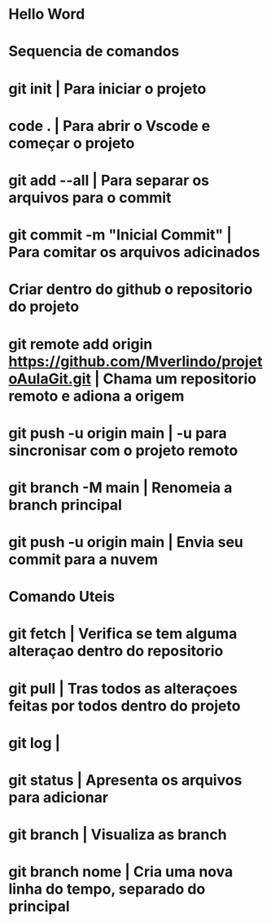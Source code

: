 # Hello Word
#
#   Sequencia de comandos
#   git init | Para iniciar o projeto
#   code . | Para abrir o Vscode e começar o projeto 
#   git add --all | Para separar os arquivos para o commit
#   git commit -m "Inicial Commit" | Para comitar os arquivos adicinados
#   Criar dentro do github o repositorio do projeto
#   git remote add origin https://github.com/Mverlindo/projetoAulaGit.git | Chama um repositorio remoto e adiona a origem 
#   git push -u origin main | -u para sincronisar com o projeto remoto
#   git branch -M main | Renomeia a branch principal
#   git push -u origin main | Envia seu commit para a nuvem
#   
#   Comando Uteis
#   git fetch | Verifica se tem alguma alteraçao dentro do repositorio
#   git pull | Tras todos as alteraçoes feitas por todos dentro do projeto
#   git log | 
#   git status | Apresenta os arquivos para adicionar
#   git branch | Visualiza as branch
#   git branch nome | Cria uma nova linha do tempo, separado do principal
